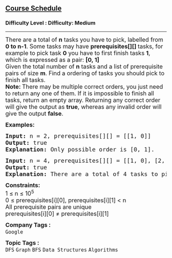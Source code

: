 <h2><a href="https://www.geeksforgeeks.org/problems/course-schedule/1">Course Schedule</a></h2><h3>Difficulty Level : Difficulty: Medium</h3><hr><div class="problems_problem_content__Xm_eO"><p><span style="font-size: 18px;">There are a total of <strong>n</strong> tasks you have to pick, labelled from <strong>0 to n-1</strong>. Some tasks may have <strong>prerequisites[][] </strong>tasks, for example to pick task <strong>0</strong> you have to first finish tasks <strong>1</strong>, which is expressed as a pair: <strong>[0, 1]</strong><br>Given the total number of <strong>n</strong> tasks and a list of prerequisite pairs of size <strong>m</strong>. Find a ordering of tasks you should pick to finish all tasks.</span><br><span style="font-size: 18px;"><strong>Note: </strong>There may be multiple correct orders, you just need to return any one of them. If it is impossible to finish all tasks, return an empty array. </span><span style="font-size: 18px;">Returning any correct order will give the output as <strong>true</strong></span><span style="font-size: 18px;">, whereas any invalid order will give the output <strong>false</strong></span><span style="font-size: 18px;">.&nbsp;</span></p>
<p><span style="font-size: 18px;"><strong>Examples:</strong></span></p>
<pre><span style="font-size: 18px;"><strong>Input: </strong>n = 2, prerequisites[][] = [[1, 0]]
<strong>Output: </strong>true<strong>
Explanation: </strong></span><span style="font-size: 18px;">Only possible order is [0, 1].</span></pre>
<pre><span style="font-size: 18px;"><strong>Input: </strong>n = 4, prerequisites[][] = [[1, 0], [2, 0], [3, 1], [3, 2]]
<strong>Output: </strong>true<strong>
Explanation: </strong>There are a total of 4 tasks to pick. To pick task 3 you should have finished both tasks 1 and 2. Both tasks 1 and 2 should be pick after you finished task 0. So one correct task order is [0, 1, 2, 3]. Another correct ordering is [0, 2, 1, 3]. Returning any of these order will result in an output of true.</span>
</pre>
<div><span style="font-size: 18px;"><strong>Constraints:</strong><br>1 ≤ n ≤ 10<sup>5</sup></span>
<div><span style="font-size: 18px;">0 ≤ prerequisites[i][0], prerequisites[i][1] &lt; n<br>All prerequisite pairs are unique</span></div>
<div><span style="font-size: 18px;">prerequisites[i][0] ≠ prerequisites[i][1]</span></div>
</div></div><p><span style=font-size:18px><strong>Company Tags : </strong><br><code>Google</code>&nbsp;<br><p><span style=font-size:18px><strong>Topic Tags : </strong><br><code>DFS</code>&nbsp;<code>Graph</code>&nbsp;<code>BFS</code>&nbsp;<code>Data Structures</code>&nbsp;<code>Algorithms</code>&nbsp;
